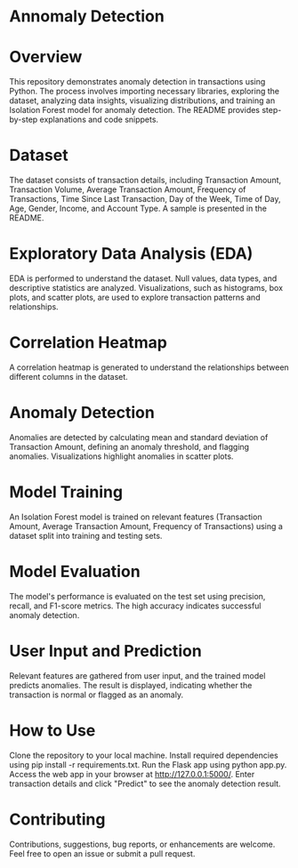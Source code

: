 # Annomaly Detection

# Overview
This repository demonstrates anomaly detection in transactions using Python. The process involves importing necessary libraries, exploring the dataset, analyzing data insights, visualizing distributions, and training an Isolation Forest model for anomaly detection. The README provides step-by-step explanations and code snippets.

# Dataset
The dataset consists of transaction details, including Transaction Amount, Transaction Volume, Average Transaction Amount, Frequency of Transactions, Time Since Last Transaction, Day of the Week, Time of Day, Age, Gender, Income, and Account Type. A sample is presented in the README.

# Exploratory Data Analysis (EDA)
EDA is performed to understand the dataset. Null values, data types, and descriptive statistics are analyzed. Visualizations, such as histograms, box plots, and scatter plots, are used to explore transaction patterns and relationships.

# Correlation Heatmap
A correlation heatmap is generated to understand the relationships between different columns in the dataset.

# Anomaly Detection
Anomalies are detected by calculating mean and standard deviation of Transaction Amount, defining an anomaly threshold, and flagging anomalies. Visualizations highlight anomalies in scatter plots.

# Model Training
An Isolation Forest model is trained on relevant features (Transaction Amount, Average Transaction Amount, Frequency of Transactions) using a dataset split into training and testing sets.

# Model Evaluation
The model's performance is evaluated on the test set using precision, recall, and F1-score metrics. The high accuracy indicates successful anomaly detection.

# User Input and Prediction
Relevant features are gathered from user input, and the trained model predicts anomalies. The result is displayed, indicating whether the transaction is normal or flagged as an anomaly.

# How to Use
Clone the repository to your local machine.
Install required dependencies using pip install -r requirements.txt.
Run the Flask app using python app.py.
Access the web app in your browser at http://127.0.0.1:5000/.
Enter transaction details and click "Predict" to see the anomaly detection result.

# Contributing
Contributions, suggestions, bug reports, or enhancements are welcome. Feel free to open an issue or submit a pull request.
